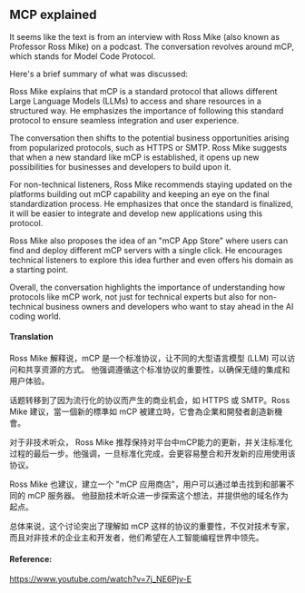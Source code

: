 ## MCP explained

It seems like the text is from an interview with Ross Mike (also known as Professor Ross Mike) on a podcast. The conversation revolves around mCP, which stands for Model Code Protocol.

Here's a brief summary of what was discussed:

Ross Mike explains that mCP is a standard protocol that allows different Large Language Models (LLMs) to access and share resources in a structured way. He emphasizes the importance of following this standard protocol to ensure seamless integration and user experience.

The conversation then shifts to the potential business opportunities arising from popularized protocols, such as HTTPS or SMTP. Ross Mike suggests that when a new standard like mCP is established, it opens up new possibilities for businesses and developers to build upon it.

For non-technical listeners, Ross Mike recommends staying updated on the platforms building out mCP capability and keeping an eye on the final standardization process. He emphasizes that once the standard is finalized, it will be easier to integrate and develop new applications using this protocol.

Ross Mike also proposes the idea of an "mCP App Store" where users can find and deploy different mCP servers with a single click. He encourages technical listeners to explore this idea further and even offers his domain as a starting point.

Overall, the conversation highlights the importance of understanding how protocols like mCP work, not just for technical experts but also for non-technical business owners and developers who want to stay ahead in the AI coding world.

#### Translation 

<document>

Ross Mike 解释说，mCP 是一个标准协议，让不同的大型语言模型 (LLM) 可以访问和共享资源的方式。 他强调遵循这个标准协议的重要性，以确保无缝的集成和用户体验。

 话题转移到了因为流行化的协议而产生的商业机会，如 HTTPS 或 SMTP。Ross Mike 建议，當一個新的標準如 mCP 被建立時，它會為企業和開發者創造新機會。

 对于非技术听众， Ross Mike 推荐保持对平台中mCP能力的更新，并关注标准化过程的最后一步。他强调，一旦标准化完成，会更容易整合和开发新的应用使用该协议。

Ross Mike 也建议，建立一个 "mCP 应用商店"，用户可以通过单击找到和部署不同的 mCP 服务器。 他鼓励技术听众进一步探索这个想法，并提供他的域名作为起点。

 总体来说，这个讨论突出了理解如 mCP 这样的协议的重要性，不仅对技术专家，而且对非技术的企业主和开发者，他们希望在人工智能编程世界中领先。


</document>

#### Reference: 

https://www.youtube.com/watch?v=7j_NE6Pjv-E